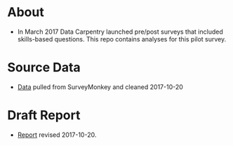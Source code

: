 # About
+ In March 2017 Data Carpentry launched pre/post surveys that included skills-based questions. This repo contains analyses for this pilot survey.

# Source Data
+ [Data](https://raw.githubusercontent.com/carpentries/assessment/master/data-carpentry/preworkshop/2017-pilot/20171020_data.csv) pulled from SurveyMonkey and cleaned 2017-10-20

# Draft Report
+ [Report](https://carpentries.github.io/assessment/data-carpentry/pre-and-post/archived-survey-analysis/archived_survey_report.html) revised 2017-10-20.
